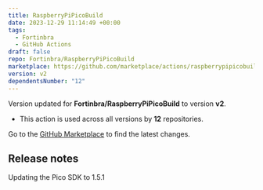 ```yaml
---
title: RaspberryPiPicoBuild
date: 2023-12-29 11:14:49 +00:00
tags:
  - Fortinbra
  - GitHub Actions
draft: false
repo: Fortinbra/RaspberryPiPicoBuild
marketplace: https://github.com/marketplace/actions/raspberrypipicobuild
version: v2
dependentsNumber: "12"
---
```



Version updated for **Fortinbra/RaspberryPiPicoBuild** to version **v2**.
- This action is used across all versions by **12** repositories.

Go to the [GitHub Marketplace](https://github.com/marketplace/actions/raspberrypipicobuild) to find the latest changes.

## Release notes

Updating the Pico SDK to 1.5.1
